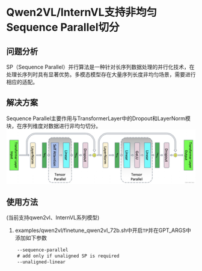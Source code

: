 # Qwen2VL/InternVL支持非均匀Sequence Parallel切分 

## 问题分析

SP（Sequence Parallel）并行算法是一种针对长序列数据处理的并行化技术，在处理长序列时具有显著优势。多模态模型存在大量序列长度非均匀场景，需要进行相应的适配。

## 解决方案

Sequence Parallel主要作用与TransformerLayer中的Dropout和LayerNorm模块，在序列维度对数据进行非均匀切分。
![alt text](../../sources/images/sp.png)


## 使用方法
(当前支持qwen2vl、InternVL系列模型)
1. examples/qwen2vl/finetune_qwen2vl_72b.sh中开启`TP`并在GPT_ARGS中添加如下参数  
```shell
    --sequence-parallel
    # add only if unaligned SP is required
    --unaligned-linear
```